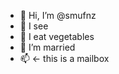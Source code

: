 - 👋 Hi, I’m @smufnz
- 👀 I see
- 🌱 I eat vegetables 
- 💞️ I’m married
- 📫 <- this is a mailbox

<!---
smufnz/smufnz is a ✨ special ✨ repository because its `README.md` (this file) appears on your GitHub profile.
You can click the Preview link to take a look at your changes.
--->
